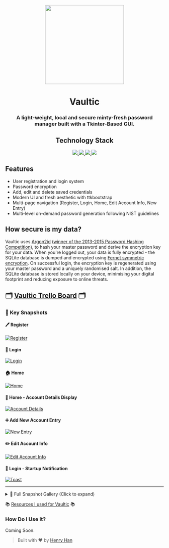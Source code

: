 <p align="center">
    <img src="img/main_logo.png" width="250">
</p>
<h1 align="center"><b>Vaultic</b></h1>
<h3 align="center">A light-weight, local and secure minty-fresh password manager built with a Tkinter-Based GUI.</h3>

<h2 align="center">Technology Stack</h2>
<p align="center">
    <a href="">
        <img src="https://img.shields.io/badge/License-MIT-lightgrey.svg">
    </a>
    <a href="">
        <img src="https://img.shields.io/badge/Python-3.12.2-blue?logo=python&logoColor=yellow.svg">
    </a>
    <a href="">
        <img src="https://img.shields.io/badge/ttkbootstrap-styled%20Tkinter-%236f42c1?logo=python.svg">
    </a>
    <a href="">
        <img src="https://img.shields.io/badge/SQLite-DB-%2320c997?logo=sqlite&logoColor=blue.svg">
    </a>
</p>

## Features
- User registration and login system
- Password encryption
- Add, edit and delete saved credentials
- Modern UI and fresh aesthetic with ttkbootstrap
- Multi-page navigation (Register, Login, Home, Edit Account Info, New Entry)
- Multi-level on-demand password generation following NIST guidelines

## How secure is my data?
<p>Vaultic uses <a href="https://cheatsheetseries.owasp.org/cheatsheets/Password_Storage_Cheat_Sheet.html">Argon2id</a> (<a href="https://tuta.com/blog/best-encryption-with-kdf">winner of the 2013-2015 Password Hashing Competition</a>), to hash your master password and derive the encryption key for your data. When you're logged out, your data is fully encrypted - the SQLite database is dumped and encrypted using <a href="https://cryptography.io/en/latest/fernet/">Fernet symmetric encryption</a>. On successful login, the encryption key is regenerated using your master password and a uniquely randomised salt. In addition, the SQLite database is stored locally on your device, minimising your digital footprint and reducing exposure to online threats.</p>

<h2>🗂️ <a href="https://trello.com/b/lMPEAwc6/vaultic">Vaultic Trello Board</a> 🗂️</h2>

### 🌟 Key Snapshots

#### 🖊️ Register 
[![Register](img/snapshots/register.png)](https://raw.githubusercontent.com/heyhenry/Vaultic/128a47c14d6bc4e7dbb7153af3d2db738f2ace22/img/snapshots/register.png)

#### 🏁 Login 
[![Login](img/snapshots/login_masked.png)](https://raw.githubusercontent.com/heyhenry/Vaultic/128a47c14d6bc4e7dbb7153af3d2db738f2ace22/img/snapshots/login_masked.png)

#### 🏠 Home
[![Home](img/snapshots/home.png)](https://raw.githubusercontent.com/heyhenry/Vaultic/128a47c14d6bc4e7dbb7153af3d2db738f2ace22/img/snapshots/home.png)

#### 📜 Home - Account Details Display
[![Account Details](img/snapshots/account_details.png)](https://raw.githubusercontent.com/heyhenry/Vaultic/128a47c14d6bc4e7dbb7153af3d2db738f2ace22/img/snapshots/account_details.png)

#### ➕ Add New Account Entry
[![New Entry](img/snapshots/empty_new_entry.png)](https://raw.githubusercontent.com/heyhenry/Vaultic/128a47c14d6bc4e7dbb7153af3d2db738f2ace22/img/snapshots/empty_new_entry.png)

#### ✏️ Edit Account Info
[![Edit Account Info](img/snapshots/edit_account_info.png)](https://raw.githubusercontent.com/heyhenry/Vaultic/128a47c14d6bc4e7dbb7153af3d2db738f2ace22/img/snapshots/edit_account_info.png)

#### 🔔 Login - Startup Notification
[![Toast](img/snapshots/toast_login.png)](https://raw.githubusercontent.com/heyhenry/Vaultic/128a47c14d6bc4e7dbb7153af3d2db738f2ace22/img/snapshots/toast_login.png)

---

<details>
  <summary>📸 Full Snapshot Gallery (Click to expand)</summary>

### 🖊️ Register 
[![Register](img/snapshots/register.png)](https://raw.githubusercontent.com/heyhenry/Vaultic/128a47c14d6bc4e7dbb7153af3d2db738f2ace22/img/snapshots/register.png)

### 🖊️ Register - Error State - Mismatch
[![Register Error Mismatch](img/snapshots/error_register_mismatch.png)](https://raw.githubusercontent.com/heyhenry/Vaultic/128a47c14d6bc4e7dbb7153af3d2db738f2ace22/img/snapshots/error_register_mismatch.png)

### 🖊️ Register - Error State - Whitespaces Only
[![Register Error Whitespaces Only](img/snapshots/error_register_whitespace.png)](https://raw.githubusercontent.com/heyhenry/Vaultic/128a47c14d6bc4e7dbb7153af3d2db738f2ace22/img/snapshots/error_register_whitespace.png)

### 🖊️ Register - Error State - Minimum Length
[![Register Error Minimum Length](img/snapshots/error_register_length.png)](https://raw.githubusercontent.com/heyhenry/Vaultic/128a47c14d6bc4e7dbb7153af3d2db738f2ace22/img/snapshots/error_register_length.png)

### 🖊️ Register - Error State - Empty Input
[![Register Error Empty Input](img/snapshots/error_register_empty.png)](https://raw.githubusercontent.com/heyhenry/Vaultic/128a47c14d6bc4e7dbb7153af3d2db738f2ace22/img/snapshots/error_register_empty.png)

### 🔐 Login - Masked
[![Login Masked](img/snapshots/login_masked.png)](https://raw.githubusercontent.com/heyhenry/Vaultic/128a47c14d6bc4e7dbb7153af3d2db738f2ace22/img/snapshots/login_masked.png)

### 🔐 Login - Unmasked
[![Login Unmasked](img/snapshots/login_unmasked.png)](https://raw.githubusercontent.com/heyhenry/Vaultic/128a47c14d6bc4e7dbb7153af3d2db738f2ace22/img/snapshots/login_unmasked.png)

### 🔐 Login - Startup Notification
[![Login Startup Notification](img/snapshots/toast_login.png)](https://raw.githubusercontent.com/heyhenry/Vaultic/128a47c14d6bc4e7dbb7153af3d2db738f2ace22/img/snapshots/toast_login.png)

### 🔐 Login - Error State
[![Login Error](img/snapshots/error_login.png)](https://raw.githubusercontent.com/heyhenry/Vaultic/128a47c14d6bc4e7dbb7153af3d2db738f2ace22/img/snapshots/error_login.png)

### 🏠 Home - Populated
[![Home Populated](img/snapshots/home.png)](https://raw.githubusercontent.com/heyhenry/Vaultic/128a47c14d6bc4e7dbb7153af3d2db738f2ace22/img/snapshots/home.png)

### 🏠 Home - Account Details Display
[![Home Account Details](img/snapshots/account_details.png)](https://raw.githubusercontent.com/heyhenry/Vaultic/128a47c14d6bc4e7dbb7153af3d2db738f2ace22/img/snapshots/account_details.png)

### 🏠 Home - Copied Username 
[![Home Username](img/snapshots/toast_home.png)](https://raw.githubusercontent.com/heyhenry/Vaultic/128a47c14d6bc4e7dbb7153af3d2db738f2ace22/img/snapshots/toast_home.png)

### ➕ New Account Entry
[![New Entry](img/snapshots/empty_new_entry.png)](https://raw.githubusercontent.com/heyhenry/Vaultic/128a47c14d6bc4e7dbb7153af3d2db738f2ace22/img/snapshots/empty_new_entry.png)

### ➕ New Account Entry - Error State
[![New Entry Error](img/snapshots/error_new_entry.png)](https://raw.githubusercontent.com/heyhenry/Vaultic/128a47c14d6bc4e7dbb7153af3d2db738f2ace22/img/snapshots/error_new_entry.png)

### ✏️ Edit Account Info
[![Edit Account Info](img/snapshots/edit_account_info.png)](https://raw.githubusercontent.com/heyhenry/Vaultic/128a47c14d6bc4e7dbb7153af3d2db738f2ace22/img/snapshots/edit_account_info.png)

### ✏️ Edit Account Info - Error State
[![Edit Account Info Error](img/snapshots/error_edit_account_info.png)](https://raw.githubusercontent.com/heyhenry/Vaultic/128a47c14d6bc4e7dbb7153af3d2db738f2ace22/img/snapshots/error_edit_account_info.png)

</details>

<p>📚 <a href="resourced.md">Resources I used for Vaultic</a> 📚</p>

### How Do I Use It?
Coming Soon.

> Built with ❤️ by [Henry Han](https://github.com/heyhenry)